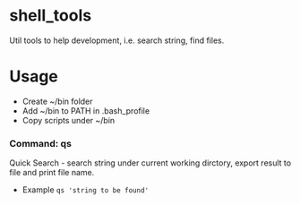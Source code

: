# shell_tools
Util tools to help development, i.e. search string, find files.

# Usage

- Create ~/bin folder
- Add ~/bin to PATH in .bash_profile
- Copy scripts under ~/bin

### Command: qs
Quick Search - search string under current working dirctory, export result to file and print file name.
- Example
``qs 'string to be found'``
